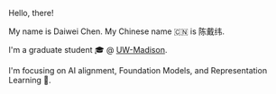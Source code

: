 Hello, there!


My name is Daiwei Chen. My Chinese name 🇨🇳 is 陈戴纬.

I'm a graduate student 🎓 @ [UW-Madison](https://www.wisc.edu).

I'm focusing on AI alignment, Foundation Models, and Representation Learning 🤖.

